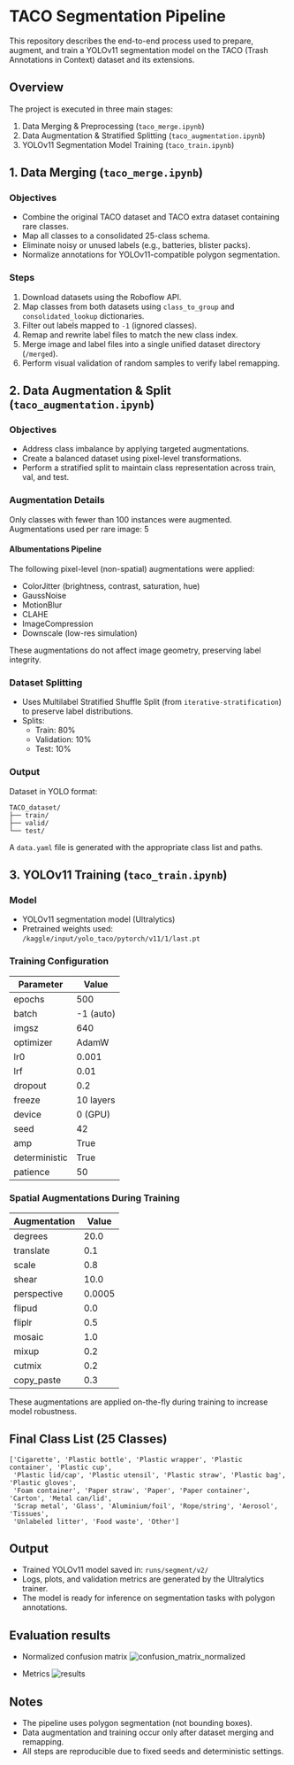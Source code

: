 
# TACO Segmentation Pipeline

This repository describes the end-to-end process used to prepare, augment, and train a YOLOv11 segmentation model on the TACO (Trash Annotations in Context) dataset and its extensions.

## Overview

The project is executed in three main stages:

1. Data Merging & Preprocessing (`taco_merge.ipynb`)  
2. Data Augmentation & Stratified Splitting (`taco_augmentation.ipynb`)  
3. YOLOv11 Segmentation Model Training (`taco_train.ipynb`)

## 1. Data Merging (`taco_merge.ipynb`)

### Objectives

- Combine the original TACO dataset and TACO extra dataset containing rare classes.
- Map all classes to a consolidated 25-class schema.
- Eliminate noisy or unused labels (e.g., batteries, blister packs).
- Normalize annotations for YOLOv11-compatible polygon segmentation.

### Steps

1. Download datasets using the Roboflow API.
2. Map classes from both datasets using `class_to_group` and `consolidated_lookup` dictionaries.
3. Filter out labels mapped to `-1` (ignored classes).
4. Remap and rewrite label files to match the new class index.
5. Merge image and label files into a single unified dataset directory (`/merged`).
6. Perform visual validation of random samples to verify label remapping.

## 2. Data Augmentation & Split (`taco_augmentation.ipynb`)

### Objectives

- Address class imbalance by applying targeted augmentations.
- Create a balanced dataset using pixel-level transformations.
- Perform a stratified split to maintain class representation across train, val, and test.

### Augmentation Details

Only classes with fewer than 100 instances were augmented.  
Augmentations used per rare image: 5

#### Albumentations Pipeline

The following pixel-level (non-spatial) augmentations were applied:

- ColorJitter (brightness, contrast, saturation, hue)
- GaussNoise
- MotionBlur
- CLAHE
- ImageCompression
- Downscale (low-res simulation)

These augmentations do not affect image geometry, preserving label integrity.

### Dataset Splitting

- Uses Multilabel Stratified Shuffle Split (from `iterative-stratification`) to preserve label distributions.
- Splits:
  - Train: 80%
  - Validation: 10%
  - Test: 10%

### Output

Dataset in YOLO format:

```
TACO_dataset/
├── train/
├── valid/
└── test/
```

A `data.yaml` file is generated with the appropriate class list and paths.

## 3. YOLOv11 Training (`taco_train.ipynb`)

### Model

- YOLOv11 segmentation model (Ultralytics)
- Pretrained weights used: `/kaggle/input/yolo_taco/pytorch/v11/1/last.pt`

### Training Configuration

| Parameter         | Value      |
|------------------|------------|
| epochs           | 500        |
| batch            | -1 (auto)  |
| imgsz            | 640        |
| optimizer        | AdamW      |
| lr0              | 0.001      |
| lrf              | 0.01       |
| dropout          | 0.2        |
| freeze           | 10 layers  |
| device           | 0 (GPU)    |
| seed             | 42         |
| amp              | True       |
| deterministic    | True       |
| patience         | 50         |

### Spatial Augmentations During Training

| Augmentation  | Value |
|---------------|--------|
| degrees       | 20.0   |
| translate     | 0.1    |
| scale         | 0.8    |
| shear         | 10.0   |
| perspective   | 0.0005 |
| flipud        | 0.0    |
| fliplr        | 0.5    |
| mosaic        | 1.0    |
| mixup         | 0.2    |
| cutmix        | 0.2    |
| copy_paste    | 0.3    |

These augmentations are applied on-the-fly during training to increase model robustness.

## Final Class List (25 Classes)

```
['Cigarette', 'Plastic bottle', 'Plastic wrapper', 'Plastic container', 'Plastic cup',
 'Plastic lid/cap', 'Plastic utensil', 'Plastic straw', 'Plastic bag', 'Plastic gloves',
 'Foam container', 'Paper straw', 'Paper', 'Paper container', 'Carton', 'Metal can/lid',
 'Scrap metal', 'Glass', 'Aluminium/foil', 'Rope/string', 'Aerosol', 'Tissues',
 'Unlabeled litter', 'Food waste', 'Other']
```

## Output

- Trained YOLOv11 model saved in: `runs/segment/v2/`
- Logs, plots, and validation metrics are generated by the Ultralytics trainer.
- The model is ready for inference on segmentation tasks with polygon annotations.

## Evaluation results

- Normalized confusion matrix
  ![confusion_matrix_normalized](https://github.com/user-attachments/assets/8d10874e-a8c4-4a16-9a31-1b2a9da683bf)

- Metrics
  ![results](https://github.com/user-attachments/assets/6ba865fb-2005-46b0-96cb-29bf5b8a922a)


## Notes

- The pipeline uses polygon segmentation (not bounding boxes).
- Data augmentation and training occur only after dataset merging and remapping.
- All steps are reproducible due to fixed seeds and deterministic settings.

